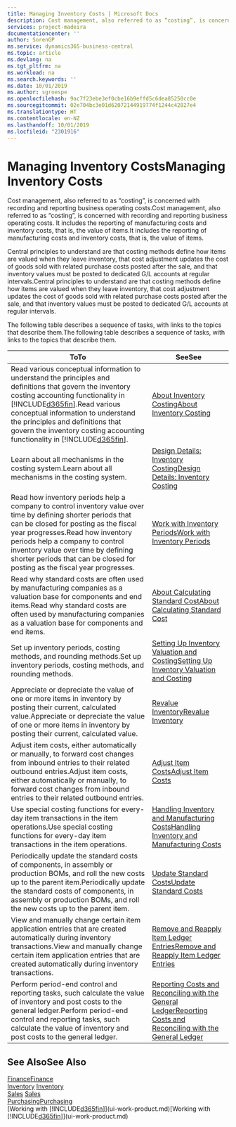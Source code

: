 ```yaml
---
title: Managing Inventory Costs | Microsoft Docs
description: Cost management, also referred to as “costing”, is concerned with recording and reporting business operating costs. It includes the reporting of manufacturing costs and inventory costs, that is, the value of items.
services: project-madeira
documentationcenter: ''
author: SorenGP
ms.service: dynamics365-business-central
ms.topic: article
ms.devlang: na
ms.tgt_pltfrm: na
ms.workload: na
ms.search.keywords: ''
ms.date: 10/01/2019
ms.author: sgroespe
ms.openlocfilehash: 9ac7f23ebe3ef0cbe16b9effd5c6dea85250cc0e
ms.sourcegitcommit: 02e704bc3e01d62072144919774f1244c42827e4
ms.translationtype: HT
ms.contentlocale: en-NZ
ms.lasthandoff: 10/01/2019
ms.locfileid: "2301916"
---
```

# <a name="managing-inventory-costs"></a><span data-ttu-id="14c8f-104">Managing Inventory Costs</span><span class="sxs-lookup"><span data-stu-id="14c8f-104">Managing Inventory Costs</span></span>
<span data-ttu-id="14c8f-105">Cost management, also referred to as “costing”, is concerned with recording and reporting business operating costs.</span><span class="sxs-lookup"><span data-stu-id="14c8f-105">Cost management, also referred to as “costing”, is concerned with recording and reporting business operating costs.</span></span> <span data-ttu-id="14c8f-106">It includes the reporting of manufacturing costs and inventory costs, that is, the value of items.</span><span class="sxs-lookup"><span data-stu-id="14c8f-106">It includes the reporting of manufacturing costs and inventory costs, that is, the value of items.</span></span>   

<span data-ttu-id="14c8f-107">Central principles to understand are that costing methods define how items are valued when they leave inventory, that cost adjustment updates the cost of goods sold with related purchase costs posted after the sale, and that inventory values must be posted to dedicated G/L accounts at regular intervals.</span><span class="sxs-lookup"><span data-stu-id="14c8f-107">Central principles to understand are that costing methods define how items are valued when they leave inventory, that cost adjustment updates the cost of goods sold with related purchase costs posted after the sale, and that inventory values must be posted to dedicated G/L accounts at regular intervals.</span></span>

<span data-ttu-id="14c8f-108">The following table describes a sequence of tasks, with links to the topics that describe them.</span><span class="sxs-lookup"><span data-stu-id="14c8f-108">The following table describes a sequence of tasks, with links to the topics that describe them.</span></span>

|<span data-ttu-id="14c8f-109">**To**</span><span class="sxs-lookup"><span data-stu-id="14c8f-109">**To**</span></span>|<span data-ttu-id="14c8f-110">**See**</span><span class="sxs-lookup"><span data-stu-id="14c8f-110">**See**</span></span>|  
|------------|-------------|  
|<span data-ttu-id="14c8f-111">Read various conceptual information to understand the principles and definitions that govern the inventory costing accounting functionality in [!INCLUDE[d365fin](includes/d365fin_md.md)].</span><span class="sxs-lookup"><span data-stu-id="14c8f-111">Read various conceptual information to understand the principles and definitions that govern the inventory costing accounting functionality in [!INCLUDE[d365fin](includes/d365fin_md.md)].</span></span>|[<span data-ttu-id="14c8f-112">About Inventory Costing</span><span class="sxs-lookup"><span data-stu-id="14c8f-112">About Inventory Costing</span></span>](finance-learn-about-costing.md)|  
|<span data-ttu-id="14c8f-113">Learn about all mechanisms in the costing system.</span><span class="sxs-lookup"><span data-stu-id="14c8f-113">Learn about all mechanisms in the costing system.</span></span>|[<span data-ttu-id="14c8f-114">Design Details: Inventory Costing</span><span class="sxs-lookup"><span data-stu-id="14c8f-114">Design Details: Inventory Costing</span></span>](design-details-inventory-costing.md)|
|<span data-ttu-id="14c8f-115">Read how inventory periods help a company to control inventory value over time by defining shorter periods that can be closed for posting as the fiscal year progresses.</span><span class="sxs-lookup"><span data-stu-id="14c8f-115">Read how inventory periods help a company to control inventory value over time by defining shorter periods that can be closed for posting as the fiscal year progresses.</span></span>|[<span data-ttu-id="14c8f-116">Work with Inventory Periods</span><span class="sxs-lookup"><span data-stu-id="14c8f-116">Work with Inventory Periods</span></span>](finance-how-to-work-with-inventory-periods.md)|
|<span data-ttu-id="14c8f-117">Read why standard costs are often used by manufacturing companies as a valuation base for components and end items.</span><span class="sxs-lookup"><span data-stu-id="14c8f-117">Read why standard costs are often used by manufacturing companies as a valuation base for components and end items.</span></span>|[<span data-ttu-id="14c8f-118">About Calculating Standard Cost</span><span class="sxs-lookup"><span data-stu-id="14c8f-118">About Calculating Standard Cost</span></span>](finance-about-calculating-standard-cost.md)|
|<span data-ttu-id="14c8f-119">Set up inventory periods, costing methods, and rounding methods.</span><span class="sxs-lookup"><span data-stu-id="14c8f-119">Set up inventory periods, costing methods, and rounding methods.</span></span>|[<span data-ttu-id="14c8f-120">Setting Up Inventory Valuation and Costing</span><span class="sxs-lookup"><span data-stu-id="14c8f-120">Setting Up Inventory Valuation and Costing</span></span>](finance-set-up-inventory-valuation-and-costing.md)|
|<span data-ttu-id="14c8f-121">Appreciate or depreciate the value of one or more items in inventory by posting their current, calculated value.</span><span class="sxs-lookup"><span data-stu-id="14c8f-121">Appreciate or depreciate the value of one or more items in inventory by posting their current, calculated value.</span></span>|[<span data-ttu-id="14c8f-122">Revalue Inventory</span><span class="sxs-lookup"><span data-stu-id="14c8f-122">Revalue Inventory</span></span>](inventory-how-revalue-inventory.md)|
|<span data-ttu-id="14c8f-123">Adjust item costs, either automatically or manually, to forward cost changes from inbound entries to their related outbound entries.</span><span class="sxs-lookup"><span data-stu-id="14c8f-123">Adjust item costs, either automatically or manually, to forward cost changes from inbound entries to their related outbound entries.</span></span>|[<span data-ttu-id="14c8f-124">Adjust Item Costs</span><span class="sxs-lookup"><span data-stu-id="14c8f-124">Adjust Item Costs</span></span>](inventory-how-adjust-item-costs.md)|
|<span data-ttu-id="14c8f-125">Use special costing functions for every-day item transactions in the item operations.</span><span class="sxs-lookup"><span data-stu-id="14c8f-125">Use special costing functions for every-day item transactions in the item operations.</span></span>|[<span data-ttu-id="14c8f-126">Handling Inventory and Manufacturing Costs</span><span class="sxs-lookup"><span data-stu-id="14c8f-126">Handling Inventory and Manufacturing Costs</span></span>](finance-handle-inventory-and-manufacturing-costs.md)|  
|<span data-ttu-id="14c8f-127">Periodically update the standard costs of components, in assembly or production BOMs, and roll the new costs up to the parent item.</span><span class="sxs-lookup"><span data-stu-id="14c8f-127">Periodically update the standard costs of components, in assembly or production BOMs, and roll the new costs up to the parent item.</span></span>|[<span data-ttu-id="14c8f-128">Update Standard Costs</span><span class="sxs-lookup"><span data-stu-id="14c8f-128">Update Standard Costs</span></span>](finance-how-to-update-standard-costs.md)|
|<span data-ttu-id="14c8f-129">View and manually change certain item application entries that are created automatically during inventory transactions.</span><span class="sxs-lookup"><span data-stu-id="14c8f-129">View and manually change certain item application entries that are created automatically during inventory transactions.</span></span>|[<span data-ttu-id="14c8f-130">Remove and Reapply Item Ledger Entries</span><span class="sxs-lookup"><span data-stu-id="14c8f-130">Remove and Reapply Item Ledger Entries</span></span>](finance-how-to-remove-and-reapply-item-entries.md)|
|<span data-ttu-id="14c8f-131">Perform period-end control and reporting tasks, such calculate the value of inventory and post costs to the general ledger.</span><span class="sxs-lookup"><span data-stu-id="14c8f-131">Perform period-end control and reporting tasks, such calculate the value of inventory and post costs to the general ledger.</span></span>|[<span data-ttu-id="14c8f-132">Reporting Costs and Reconciling with the General Ledger</span><span class="sxs-lookup"><span data-stu-id="14c8f-132">Reporting Costs and Reconciling with the General Ledger</span></span>](finance-report-costs-and-reconcile-with-the-general-ledger.md)|

## <a name="see-also"></a><span data-ttu-id="14c8f-133">See Also</span><span class="sxs-lookup"><span data-stu-id="14c8f-133">See Also</span></span>  
 [<span data-ttu-id="14c8f-134">Finance</span><span class="sxs-lookup"><span data-stu-id="14c8f-134">Finance</span></span>](finance.md)  
 <span data-ttu-id="14c8f-135">[Inventory](inventory-manage-inventory.md) </span><span class="sxs-lookup"><span data-stu-id="14c8f-135">[Inventory](inventory-manage-inventory.md) </span></span>  
 <span data-ttu-id="14c8f-136">[Sales](sales-manage-sales.md) </span><span class="sxs-lookup"><span data-stu-id="14c8f-136">[Sales](sales-manage-sales.md) </span></span>  
 [<span data-ttu-id="14c8f-137">Purchasing</span><span class="sxs-lookup"><span data-stu-id="14c8f-137">Purchasing</span></span>](purchasing-manage-purchasing.md)  
 <span data-ttu-id="14c8f-138">[Working with [!INCLUDE[d365fin](includes/d365fin_md.md)]](ui-work-product.md)</span><span class="sxs-lookup"><span data-stu-id="14c8f-138">[Working with [!INCLUDE[d365fin](includes/d365fin_md.md)]](ui-work-product.md)</span></span>
